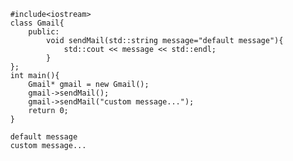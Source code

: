           #include<iostream>
          class Gmail{
              public:        
                  void sendMail(std::string message="default message"){            
                      std::cout << message << std::endl;
                  }                    
          };
          int main(){    
              Gmail* gmail = new Gmail();
              gmail->sendMail();
              gmail->sendMail("custom message...");
              return 0;
          }

          default message
          custom message...
